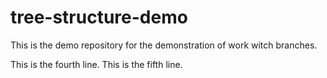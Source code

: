 # tree-structure-demo
This is the demo repository for the demonstration of work witch branches.

This is the fourth line.
This is the fifth line.